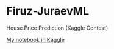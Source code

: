 # Firuz-JuraevML
House Price Prediction (Kaggle Contest)

[My notebook in Kaggle](https://www.kaggle.com/firuzjuraev/kernel22eb5365c5)
